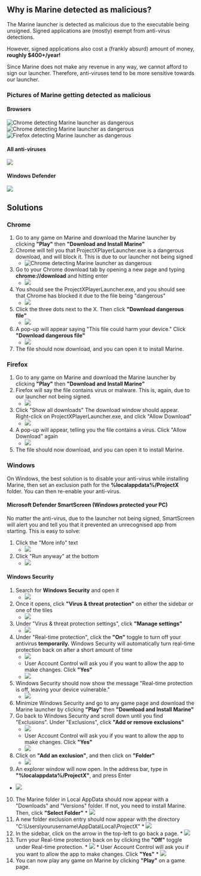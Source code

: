 ## Why is Marine detected as malicious?

The Marine launcher is detected as malicious due to the executable being unsigned. Signed applications are (mostly) exempt from anti-virus detections. 

However, signed applications also cost a (frankly absurd) amount of money, **roughly $400+/year!**

Since Marine does not make any revenue in any way, we cannot afford to sign our launcher. Therefore, anti-viruses tend to be more sensitive towards our launcher.

### Pictures of Marine getting detected as malicious

#### Browsers
![Chrome detecting Marine launcher as dangerous](/img/instructions/mpc-hc64_7rruXWAmDd.png)
![Chrome detecting Marine launcher as dangerous](/img/instructions/3DlQ7incjh.png)
![Firefox detecting Marine launcher as dangerous](/img/instructions/firefox_VHDyU4CeYf.png)

#### All anti-viruses

![](/img/instructions/mpc-hc64_A6nhOC66qC.png)

#### Windows Defender

![](/img/instructions/mpc-hc64_lpo91sY2ap.png)

## Solutions

### Chrome

1. Go to any game on Marine and download the Marine launcher by clicking **"Play"** then **"Download and Install Marine"**
2. Chrome will tell you that ProjectXPlayerLauncher.exe is a dangerous download, and will block it. This is due to our launcher not being signed
   * ![Chrome detecting Marine launcher as dangerous](/img/instructions/mpc-hc64_7rruXWAmDd.png)
3. Go to your Chrome download tab by opening a new page and typing **chrome://download** and hitting enter
   * ![](/img/instructions/vmware_4TFVkEtdIs.png)
4. You should see the ProjectXPlayerLauncher.exe, and you should see that Chrome has blocked it due to the file being "dangerous"
   * ![](/img/instructions/3DlQ7incjh.png)
5. Click the three dots next to the X. Then click **"Download dangerous file"**
   * ![](/img/instructions/466JWvddy2.png)
6. A pop-up will appear saying "This file could harm your device." Click **"Download dangerous file"**
   * ![](/img/instructions/mpc-hc64_yfTUvicVYF.png)
7. The file should now download, and you can open it to install Marine.

### Firefox

1. Go to any game on Marine and download the Marine launcher by clicking **"Play"** then **"Download and Install Marine"**
2. Firefox will say the file contains virus or malware. This is, again, due to our launcher not being signed.
   * ![](/img/instructions/floorp_L7p2HadJgi.png)
3. Click "Show all downloads" The download window should appear. Right-click on ProjectXPlayerLauncher.exe, and click "Allow Download"
   * ![](/img/instructions/moJvVv3SHn.png)
4. A pop-up will appear, telling you the file contains a virus. Click "Allow Download" again
   * ![](/img/instructions/mpc-hc64_Oef8pMP4it.png)
5. The file should now download, and you can open it to install Marine.

### Windows

On Windows, the best solution is to disable your anti-virus while installing Marine, then set an exclusion path for the **%localappdata%/ProjectX** folder. You can then re-enable your anti-virus.

#### Microsoft Defender SmartScreen (Windows protected your PC)

No matter the anti-virus, due to the launcher not being signed, SmartScreen will alert you and tell you that it prevented an unrecognised app from starting. This is easy to solve:

1. Click the "More info" text
   * ![](/img/instructions/yEUKxZXlYg.png)
2. Click "Run anyway" at the bottom
   * ![](/img/instructions/rfZem3Lk2w.png)

#### Windows Security

1. Search for **Windows Security** and open it
   * ![](/img/instructions/vmware_jXRpAMx9Pk.png)
2. Once it opens, click **"Virus & threat protection"** on either the sidebar or one of the tiles
   * ![](/img/instructions/5vwfs7WVwS.png)
3. Under "Virus & threat protection settings", click **"Manage settings"**
   * ![](/img/instructions/r1AzSyBAcv.png)
4. Under "Real-time protection", click the **"On"** toggle to turn off your antivirus **temporarily.** Windows Security will automatically turn real-time protection back on after a short amount of time
   * ![](/img/instructions/1pp4kvjdrQ.png)
   * User Account Control will ask you if you want to allow the app to make changes. Click **"Yes"**
   * ![](/img/instructions/biykjU90CK.png)
5. Windows Security should now show the message "Real-time protection is off, leaving your device vulnerable."
   * ![](/img/instructions/mpc-hc64_s21Qbn8nfw.png)
6. Minimize Windows Security and go to any game page and download the Marine launcher by clicking **"Play"** then **"Download and Install Marine"**
7. Go back to Windows Security and scroll down until you find "Exclusions". Under "Exclusions", click **"Add or remove exclusions"**
   * ![](/img/instructions/pNIucxXFPR.png)
   * User Account Control will ask you if you want to allow the app to make changes. Click **"Yes"**
   * ![](/img/instructions/biykjU90CK.png)
8. Click on **"Add an exclusion"**, and then click on **"Folder"**
   * ![](/img/instructions/rj7LI67mUO.png)
9.  An explorer window will now open. In the address bar, type in **"%localappdata%/ProjectX"**, and press Enter
   * ![](/img/instructions/mpc-hc64_v9z03kuNrt.png)
10.  The Marine folder in Local AppData should now appear with a "Downloads" and "Versions" folder. If not, you need to install Marine. Then, click **"Select Folder"**
    * ![](/img/instructions/mpc-hc64_U4ADLQTCI0.png)
11.  A new folder exclusion entry should now appear with the directory "C:\Users\yourusername\AppData\Local\ProjectX"
    * ![](/img/instructions/mpc-hc64_GUsyxdat10.png)
12.  In the sidebar, click on the arrow in the top-left to go back a page.
    * ![](/img/instructions/Photos_L8eFKgsP4h.png)
13.  Turn your Real-time protection back on by clicking the **"Off"** toggle under Real-time protection.
    * ![](/img/instructions/Photos_kNhSohEwtn.png)
    *  User Account Control will ask you if you want to allow the app to make changes. Click **"Yes"**
    * ![](/img/instructions/biykjU90CK.png)
14. You can now play any game on Marine by clicking **"Play"** on a game page.